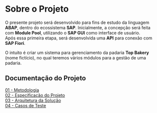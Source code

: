 # Sobre o Projeto

O presente projeto será desenvolvido para fins de estudo da linguagem **ABAP**, dentro do ecossistema **SAP**.
Inicialmente, a concepção será feita com **Module Pool**, utilizando o **SAP GUI** como interface de usuário.  
Após essa primeira etapa, será desenvolvida uma **API** para conexão com **SAP Fiori**.

O intuito é criar um sistema para gerenciamento da padaria **Top Bakery** (nome fictício), no qual teremos vários módulos para
a gestão de uma padaria.

## Documentação do Projeto
[01 - Metodologia](https://github.com/CarlosCamuzzi/abap-top-bakery/blob/main/docs/01_metodologia.md)<br>
[02 - Especificação do Projeto](https://github.com/CarlosCamuzzi/abap-top-bakery/blob/main/docs/02_especificacao_do_projeto.md)<br>
[03 - Arquitetura da Solução](https://github.com/CarlosCamuzzi/abap-top-bakery/blob/main/docs/03_arquitetura_da_solucao.md)<br>
[04 - Casos de Teste](https://github.com/CarlosCamuzzi/abap-top-bakery/blob/main/docs/04_casos_de_teste.md)<br>
